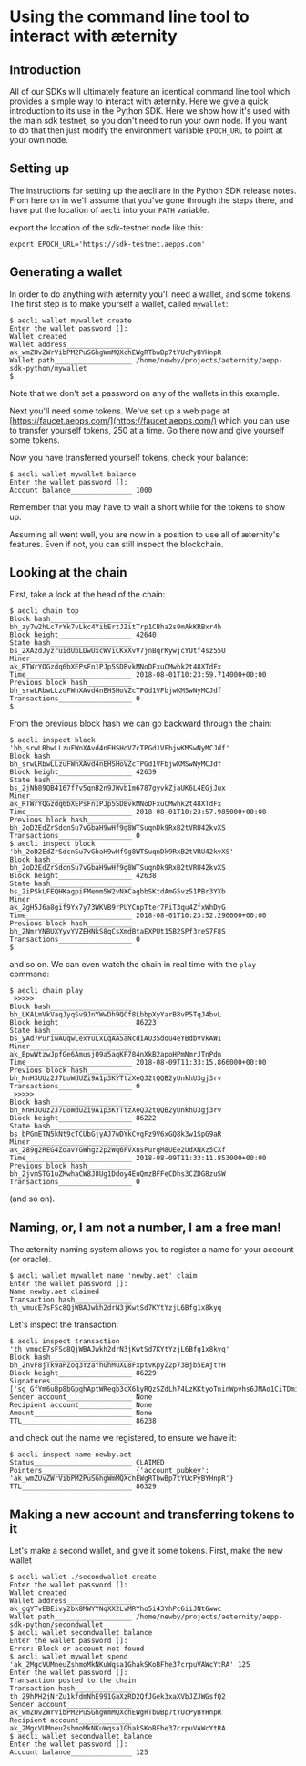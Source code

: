 # Using the command line tool to interact with æternity

## Introduction

All of our SDKs will ultimately feature an identical command line tool which provides a simple way to interact with æternity. Here we give a quick introduction to its use in the Python SDK. Here we show how it's used with the main sdk testnet, so you don't need to run your own node. If you want to do that then just modify the environment variable `EPOCH_URL` to point at your own node.

## Setting up

The instructions for setting up the aecli are in the Python SDK release notes. From here on in we'll assume that you've gone through the steps there, and have put the location of `aecli` into your `PATH` variable.

export the location of the sdk-testnet node like this:
```
export EPOCH_URL='https://sdk-testnet.aepps.com'
```

## Generating a wallet

In order to do anything with æternity you'll need a wallet, and some tokens. The first step is to make yourself a wallet, called `mywallet`:
```
$ aecli wallet mywallet create
Enter the wallet password []: 
Wallet created
Wallet address________________ ak_wmZUvZWrVibPM2PuSGhgWmMQXchEWgRTbwBp7tYUcPyBYHnpR
Wallet path___________________ /home/newby/projects/aeternity/aepp-sdk-python/mywallet
$ 
```

Note that we don't set a password on any of the wallets in this example.

Next you'll need some tokens. We've set up a web page at [https://faucet.aepps.com/](https://faucet.aepps.com/) which you can use to transfer yourself tokens, 250 at a time. Go there now and give yourself some tokens. 

Now you have transferred yourself tokens, check your balance:

```
$ aecli wallet mywallet balance
Enter the wallet password []: 
Account balance_______________ 1000
```

Remember that you may have to wait a short while for the tokens to show up.

Assuming all went well, you are now in a position to use all of æternity's features. Even if not, you can still inspect the blockchain.

## Looking at the chain

First, take a look at the head of the chain:
```
$ aecli chain top
Block hash____________________ bh_zy7w2hLc7rYk7vLkc4YibErtJZitTrp1CBha2s9mAkKRBxr4h
Block height__________________ 42640
State hash____________________ bs_2XAzdJyzruidUbLDwUxcWViCKxXvV7jnBqrKywjcYUtf4sz55U
Miner_________________________ ak_RTWrYQGzdq6bXEPsFn1PJp5SDBvkMNoDFxuCMwhk2t48XTdFx
Time__________________________ 2018-08-01T10:23:59.714000+00:00
Previous block hash___________ bh_srwLRbwLLzuFWnXAvd4nEHSHoVZcTPGd1VFbjwKMSwNyMCJdf
Transactions__________________ 0
$
```

From the previous block hash we can go backward through the chain:
```
$ aecli inspect block 'bh_srwLRbwLLzuFWnXAvd4nEHSHoVZcTPGd1VFbjwKMSwNyMCJdf'
Block hash____________________ bh_srwLRbwLLzuFWnXAvd4nEHSHoVZcTPGd1VFbjwKMSwNyMCJdf
Block height__________________ 42639
State hash____________________ bs_2jNh89QB4167f7v5qnB2n9JWvb1m6787gyvkZjaUK6L4EGjJux
Miner_________________________ ak_RTWrYQGzdq6bXEPsFn1PJp5SDBvkMNoDFxuCMwhk2t48XTdFx
Time__________________________ 2018-08-01T10:23:57.985000+00:00
Previous block hash___________ bh_2oD2EdZrSdcnSu7vGbaH9wHf9g8WTSuqnDk9RxB2tVRU42kvXS
Transactions__________________ 0
$ aecli inspect block 'bh_2oD2EdZrSdcnSu7vGbaH9wHf9g8WTSuqnDk9RxB2tVRU42kvXS'
Block hash____________________ bh_2oD2EdZrSdcnSu7vGbaH9wHf9g8WTSuqnDk9RxB2tVRU42kvXS
Block height__________________ 42638
State hash____________________ bs_2iPSkLFEQHKagpiFMemm5W2vNXCagbbSKtdAmG5vz51PBr3YXb
Miner_________________________ ak_2gH5J6a8gif9Yx7y73WKVB9rPUYCnpTter7PiT3qu4ZfxWhDyG
Time__________________________ 2018-08-01T10:23:52.290000+00:00
Previous block hash___________ bh_2NmrYNBUXYyvYVZEHNkS8qCsXmdBtaEXPUt15B2SPf3reS7F8S
Transactions__________________ 0
$ 
```
and so on. We can even watch the chain in real time with the `play` command:
```
$ aecli chain play
 >>>>> 
Block hash____________________ bh_LKALmVkVaqJyqSv9JnYWwDh9QCf8LbbpXyYarB8vP5TqJ4bvL
Block height__________________ 86223
State hash____________________ bs_yAd7PuriwAUqwLexYuLxLqAA5aNcdiAU3Sdou4eYBdbVVkAW1
Miner_________________________ ak_BpwWtzwJpfGe6AmusjQ9a5aqKF784nXkB2apoHPmNmrJTnPdn
Time__________________________ 2018-08-09T11:33:15.866000+00:00
Previous block hash___________ bh_NnH3UUz2J7LoWdUZi9A1p3KYTtzXeQJ2tQQB2yUnkhU3gj3rv
Transactions__________________ 0
 >>>>> 
Block hash____________________ bh_NnH3UUz2J7LoWdUZi9A1p3KYTtzXeQJ2tQQB2yUnkhU3gj3rv
Block height__________________ 86222
State hash____________________ bs_bPGmETN5kNt9cTCUbGjyAJ7wDYkCvgFz9V6xGQ8k3w1SpG9aR
Miner_________________________ ak_289g2REG4ZoavYGWhgz2p2Wq6FVXnsPurgM8UEe2UdXNXz5CXf
Time__________________________ 2018-08-09T11:33:11.853000+00:00
Previous block hash___________ bh_2jvmSTG1uZMwhaCW8J8Ug1Ddoy4EuQmzBFFeCDhs3CZDG8zuSW
Transactions__________________ 0
```
(and so on).

## Naming, or, I am not a number, I am a free man!

The æternity naming system allows you to register a name for your account (or oracle).

```
$ aecli wallet mywallet name 'newby.aet' claim
Enter the wallet password []: 
Name newby.aet claimed
Transaction hash______________ th_vmucE7sFSc8QjWBAJwkh2drN3jKwtSd7KYtYzjL6Bfg1x8kyq
```

Let's inspect the transaction:

```
$ aecli inspect transaction 'th_vmucE7sFSc8QjWBAJwkh2drN3jKwtSd7KYtYzjL6Bfg1x8kyq'
Block hash____________________ bh_2nvF8jTk9aPZoq3YzaYhGhMuXL8FxptvKpyZ2p73Bjb5EAjtYH
Block height__________________ 86229
Signatures____________________ ['sg_GfYm6uBp8bGpghAptWReqb3cX6kyRQzSZdLh74LzKKtyoTninWpvhs6JMAo1CiTDmi5E7A3b2ztC3beBq3sMVoprmxRCC']
Sender account________________ None
Recipient account_____________ None
Amount________________________ None
TTL___________________________ 86238
```

and check out the name we registered, to ensure we have it:

```
$ aecli inspect name newby.aet
Status________________________ CLAIMED
Pointers______________________ {'account_pubkey': 'ak_wmZUvZWrVibPM2PuSGhgWmMQXchEWgRTbwBp7tYUcPyBYHnpR'}
TTL___________________________ 86329
```

## Making a new account and transferring tokens to it

Let's make a second wallet, and give it some tokens. First, make the new wallet

```
$ aecli wallet ./secondwallet create
Enter the wallet password []: 
Wallet created
Wallet address________________ ak_gqYTvEBEivy2bk8MWYYNqXX2LvMRYho5i43YhPc6iiJNt6wwc
Wallet path___________________ /home/newby/projects/aeternity/aepp-sdk-python/secondwallet
$ aecli wallet secondwallet balance
Enter the wallet password []: 
Error: Block or account not found
$ aecli wallet mywallet spend 'ak_2MgcVUMneuZshmoMkNKuWqsa1GhakSKoBFhe37crpuVAWcYtRA' 125
Enter the wallet password []: 
Transaction posted to the chain
Transaction hash______________ th_29hPH2jNrZu1kfdmNhE991GaXzRD2QfJGek3xaXVbJZJWGsfQ2
Sender account________________ ak_wmZUvZWrVibPM2PuSGhgWmMQXchEWgRTbwBp7tYUcPyBYHnpR
Recipient account_____________ ak_2MgcVUMneuZshmoMkNKuWqsa1GhakSKoBFhe37crpuVAWcYtRA
$ aecli wallet secondwallet balance
Enter the wallet password []: 
Account balance_______________ 125
```